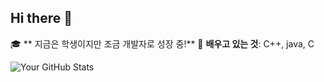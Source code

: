 ## Hi there 👋

🎓 ** 지금은 학생이지만 조금 개발자로 성장 중!**
🌱 **배우고 있는 것**: C++, java, C

![Your GitHub Stats](https://github-readme-stats.vercel.app/api?username=hengjju&show_icons=true&hide_title=true&hide_border=true)

<!--
**Hengjju/hengjju** is a ✨ _special_ ✨ repository because its `README.md` (this file) appears on your GitHub profile.

Here are some ideas to get you started:
🎓 ** 영남대 컴공 학생이지만 개발자로 성장 중!**

- 👯 I’m looking to collaborate on ...
- 🤔 I’m looking for help with ...
- 💬 Ask me about ...

- 😄 Pronouns: ...
- ⚡ Fun fact: ...
-->
